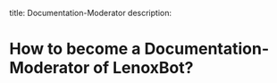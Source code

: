 title: Documentation-Moderator
description:

# How to become a Documentation-Moderator of LenoxBot?


